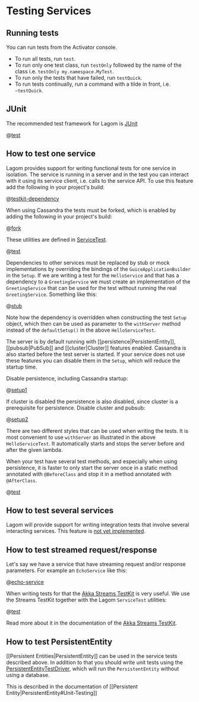# Testing Services

## Running tests

You can run tests from the Activator console.

* To run all tests, run `test`.
* To run only one test class, run `testOnly` followed by the name of the class i.e. `testOnly my.namespace.MyTest`.
* To run only the tests that have failed, run `testQuick`.
* To run tests continually, run a command with a tilde in front, i.e. `~testQuick`.

## JUnit

The recommended test framework for Lagom is [JUnit](http://junit.org/)

@[test](code/docs/services/test/SimpleTest.java)

## How to test one service

Lagom provides support for writing functional tests for one service in isolation. The service is running in a server and in the test you can interact with it using its service client, i.e. calls to the service API.
To use this feature add the following in your project's build:

@[testkit-dependency](code/build-service.sbt)

When using Cassandra the tests must be forked, which is enabled by adding the following in your project's build:

@[fork](code/build-service.sbt)

These utilities are defined in [ServiceTest](api/java/index.html?com/lightbend/lagom/javadsl/testkit/ServiceTest.html).

@[test](code/docs/services/test/HelloServiceTest.java)

Dependencies to other services must be replaced by stub or mock implementations by overriding the bindings of the `GuiceApplicationBuilder` in the `Setup`. If we are writing a test for the `HelloService` and that has a dependency to a `GreetingService` we must create an implementation of the `GreetingService` that can be used for the test without running the real `GreetingService`. Something like this:

@[stub](code/docs/services/test/StubDependencies.java)

Note how the dependency is overridden when constructing the test `Setup` object, which then can be used as parameter to the `withServer` method instead of the `defaultSetup()` in the above `HelloServiceTest`.

The server is by default running with [[persistence|PersistentEntity]], [[pubsub|PubSub]] and [[cluster|Cluster]] features enabled. Cassandra is also started before the test server is started. If your service does not use these features you can disable them in the `Setup`, which will reduce the startup time.

Disable persistence, including Cassandra startup:

@[setup1](code/docs/services/test/DisablePersistence.java)

If cluster is disabled the persistence is also disabled, since cluster is a prerequisite for persistence. Disable cluster and pubsub:

@[setup2](code/docs/services/test/DisablePersistence.java)

There are two different styles that can be used when writing the tests. It is most convenient to use `withServer` as illustrated in the above `HelloServiceTest`. It automatically starts and stops the server before and after the given lambda.

When your test have several test methods, and especially when using persistence, it is faster to only start the server once in a static method annotated with `@BeforeClass` and stop it in a method annotated with `@AfterClass`.

@[test](code/docs/services/test/AdvancedHelloServiceTest.java)

## How to test several services

Lagom will provide support for writing integration tests that involve several interacting services. This feature is [not yet implemented](https://github.com/lagom/lagom/issues/38).

## How to test streamed request/response

Let's say we have a service that have streaming request and/or response parameters. For example an `EchoService` like this:

@[echo-service](code/docs/services/test/EchoService.java)

When writing tests for that the [Akka Streams TestKit](http://doc.akka.io/docs/akka/2.4.4/java/stream/stream-testkit.html#Streams_TestKit) is very useful. We use the Streams TestKit together with the Lagom `ServiceTest` utilities:

@[test](code/docs/services/test/EchoServiceTest.java)

Read more about it in the documentation of the [Akka Streams TestKit](http://doc.akka.io/docs/akka/2.4.4/java/stream/stream-testkit.html#Streams_TestKit).

## How to test PersistentEntity

[[Persistent Entities|PersistentEntity]] can be used in the service tests described above. In addition to that you should write unit tests using the [PersistentEntityTestDriver](api/java/index.html?com/lightbend/lagom/javadsl/testkit/PersistentEntityTestDriver.html), which will run the `PersistentEntity` without using a database.

This is described in the documentation of [[Persistent Entity|PersistentEntity#Unit-Testing]]

